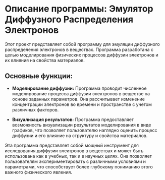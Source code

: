 # Описание программы: Эмулятор Диффузного Распределения Электронов

Этот проект представляет собой программу для эмуляции диффузного распределения электронов в веществах. Программа разработана с целью моделирования физических процессов диффузии электронов и их влияния на свойства материалов.

## Основные функции:

- **Моделирование диффузии:** Программа проводит численное моделирование процесса диффузии электронов в веществе на основе заданных параметров. Она рассчитывает изменение концентрации электронов во времени и пространстве с учетом различных факторов.

- **Визуализация результатов:** Программа предоставляет возможность визуализации результатов моделирования в виде графиков, что позволяет пользователю наглядно оценить процесс диффузии и его влияние на структуру и свойства материалов.

Эта программа представляет собой мощный инструмент для исследования диффузии электронов в веществах и может быть использована как в учебных, так и в научных целях. Она позволяет пользователям экспериментировать с различными условиями и параметрами, что способствует более глубокому пониманию этого важного физического явления.
